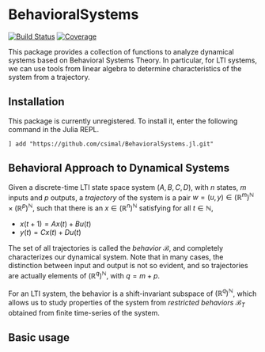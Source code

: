 # BehavioralSystems

[![Build Status](https://github.com/csimal/BehavioralSystems.jl/actions/workflows/CI.yml/badge.svg?branch=main)](https://github.com/csimal/BehavioralSystems.jl/actions/workflows/CI.yml?query=branch%3Amain)
[![Coverage](https://codecov.io/gh/csimal/BehavioralSystems.jl/branch/main/graph/badge.svg)](https://codecov.io/gh/csimal/BehavioralSystems.jl)

This package provides a collection of functions to analyze dynamical systems based on Behavioral Systems Theory. In particular, for LTI systems, we can use tools from linear algebra to determine characteristics of the system from a trajectory.

## Installation
This package is currently unregistered. To install it, enter the following command in the Julia REPL.
```
] add "https://github.com/csimal/BehavioralSystems.jl.git"
```

## Behavioral Approach to Dynamical Systems
Given a discrete-time LTI state space system $(A,B,C,D)$, with $n$ states, $m$ inputs and $p$ outputs, a *trajectory* of the system is a pair $w=(u,y) \in (\mathbb{R}^m)^\mathbb{N} \times (\mathbb{R}^p)^\mathbb{N}$, such that there is an $x\in (\mathbb{R}^n)^\mathbb{N}$ satisfying for all $t\in\mathbb{N}$,
- $x(t+1) = Ax(t) + Bu(t)$
- $y(t) = Cx(t) + Du(t)$

The set of all trajectories is called the *behavior* $\mathscr{B}$, and completely characterizes our dynamical system. Note that in many cases, the distinction between input and output is not so evident, and so trajectories are actually elements of $(\mathbb{R}^q)^\mathbb{N}$, with $q=m+p$.

For an LTI system, the behavior is a shift-invariant subspace of $(\mathbb{R}^q)^\mathbb{N}$, which allows us to study properties of the system from *restricted behaviors* $\mathscr{B}_T$ obtained from finite time-series of the system.

## Basic usage
